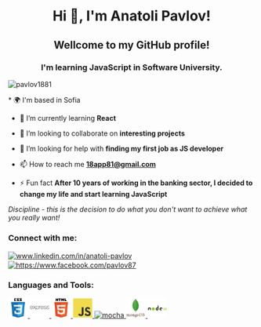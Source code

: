 <h1 align="center">Hi 👋, I'm Anatoli Pavlov!</h1>
<h2 align="center">Wellcome to my GitHub profile!</h2>
<h3 align="center">I'm learning JavaScript in Software University.</h3>

<p align="left"> <img src="https://komarev.com/ghpvc/?username=pavlov1881&label=Profile%20views&color=0e75b6&style=flat" alt="pavlov1881" /> </p>
 * 🌍 I'm based in Sofia

- 🌱 I’m currently learning **React**

- 👯 I’m looking to collaborate on **interesting projects**

- 🤝 I’m looking for help with **finding my first job as JS developer**

- 📫 How to reach me **18app81@gmail.com**

- ⚡ Fun fact **Аfter 10 years of working in the banking sector, I decided to change my life and start learning JavaScript**

<i class="fa-duotone fa-angles-right fa-fade">Discipline - this is the decision to do what you don't want to achieve what you really want!</i>

<h3 align="left">Connect with me:</h3>
<p align="left">
<a href="https://linkedin.com/in/www.linkedin.com/in/anatoli-pavlov" target="blank"><img align="center" src="https://raw.githubusercontent.com/rahuldkjain/github-profile-readme-generator/master/src/images/icons/Social/linked-in-alt.svg" alt="www.linkedin.com/in/anatoli-pavlov" height="30" width="40" /></a>
<a href="https://fb.com/https://www.facebook.com/pavlov87" target="blank"><img align="center" src="https://raw.githubusercontent.com/rahuldkjain/github-profile-readme-generator/master/src/images/icons/Social/facebook.svg" alt="https://www.facebook.com/pavlov87" height="30" width="40" /></a>
</p>

<h3 align="left">Languages and Tools:</h3>
<p align="left"> <a href="https://www.w3schools.com/css/" target="_blank" rel="noreferrer"> <img src="https://raw.githubusercontent.com/devicons/devicon/master/icons/css3/css3-original-wordmark.svg" alt="css3" width="40" height="40"/> </a> <a href="https://expressjs.com" target="_blank" rel="noreferrer"> <img src="https://raw.githubusercontent.com/devicons/devicon/master/icons/express/express-original-wordmark.svg" alt="express" width="40" height="40"/> </a> <a href="https://www.w3.org/html/" target="_blank" rel="noreferrer"> <img src="https://raw.githubusercontent.com/devicons/devicon/master/icons/html5/html5-original-wordmark.svg" alt="html5" width="40" height="40"/> </a> <a href="https://developer.mozilla.org/en-US/docs/Web/JavaScript" target="_blank" rel="noreferrer"> <img src="https://raw.githubusercontent.com/devicons/devicon/master/icons/javascript/javascript-original.svg" alt="javascript" width="40" height="40"/> </a> <a href="https://mochajs.org" target="_blank" rel="noreferrer"> <img src="https://www.vectorlogo.zone/logos/mochajs/mochajs-icon.svg" alt="mocha" width="40" height="40"/> </a> <a href="https://www.mongodb.com/" target="_blank" rel="noreferrer"> <img src="https://raw.githubusercontent.com/devicons/devicon/master/icons/mongodb/mongodb-original-wordmark.svg" alt="mongodb" width="40" height="40"/> </a> <a href="https://nodejs.org" target="_blank" rel="noreferrer"> <img src="https://raw.githubusercontent.com/devicons/devicon/master/icons/nodejs/nodejs-original-wordmark.svg" alt="nodejs" width="40" height="40"/> </a> </p>
